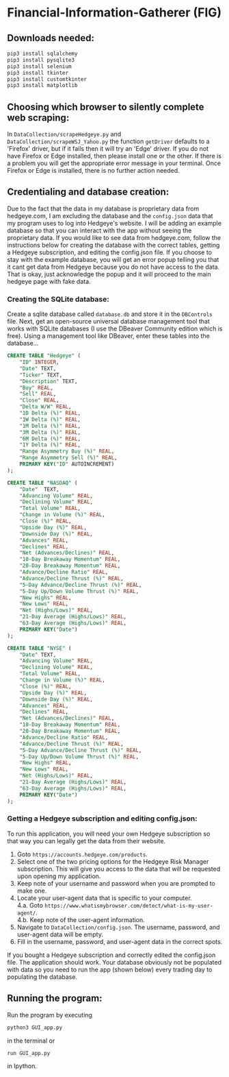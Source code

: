 # Financial-Information-Gatherer (FIG)

## Downloads needed:
```bash
pip3 install sqlalchemy  
pip3 install pysqlite3  
pip3 install selenium  
pip3 install tkinter
pip3 install customtkinter  
pip3 install matplotlib
```

## Choosing which browser to silently complete web scraping:
In `DataCollection/scrapeHedgeye.py` and `DataCollection/scrapeWSJ_Yahoo.py` the function `getDriver` defaults to a 'Firefox' driver, but if it fails then it will try an 'Edge' driver. If you do not have Firefox or Edge installed, then please install one or the other. If there is a problem you will get the appropriate error message in your terminal. Once Firefox or Edge is installed, there is no further action needed.

## Credentialing and database creation:
Due to the fact that the data in my database is proprietary data from hedgeye.com, I am excluding the database and the `config.json` data that my program uses to log into Hedgeye's website. I will be adding an example database so that you can interact with the app without seeing the proprietary data. If you would like to see data from hedgeye.com, follow the instructions below for creating the database with the correct tables, getting a Hedgeye subscription, and editing the config.json file. If you choose to stay with the example database, you will get an error popup telling you that it cant get data from Hedgeye because you do not have access to the data. That is okay, just acknowledge the popup and it will proceed to the main hedgeye page with fake data.

### Creating the SQLite database:
Create a sqlite database called `database.db` and store it in the `DBControls` file. Next, get an open-source universal database management tool that works with SQLite databases (I use the DBeaver Community edition which is free). Using a management tool like DBeaver, enter these tables into the database...
```sql
CREATE TABLE "Hedgeye" (
	"ID" INTEGER,
	"Date" TEXT,
	"Ticker" TEXT,
	"Description" TEXT,
	"Buy" REAL,
	"Sell" REAL,
	"Close" REAL,
	"Delta W/W" REAL,
	"1D Delta (%)" REAL,
	"1W Delta (%)" REAL,
	"1M Delta (%)" REAL,
	"3M Delta (%)" REAL,
	"6M Delta (%)" REAL,
	"1Y Delta (%)" REAL,
	"Range Asymmetry Buy (%)" REAL,
	"Range Asymmetry Sell (%)" REAL,
	PRIMARY KEY("ID" AUTOINCREMENT)
);

CREATE TABLE "NASDAQ" (
	"Date"	TEXT,
	"Advancing Volume" REAL,
	"Declining Volume" REAL,
	"Total Volume" REAL,
	"Change in Volume (%)" REAL,
	"Close (%)" REAL,
	"Upside Day (%)" REAL,
	"Downside Day (%)" REAL,
	"Advances" REAL,
	"Declines" REAL,
	"Net (Advances/Declines)" REAL,
	"10-Day Breakaway Momentum" REAL,
	"20-Day Breakaway Momentum" REAL,
	"Advance/Decline Ratio"	REAL,
	"Advance/Decline Thrust (%)" REAL,
	"5-Day Advance/Decline Thrust (%)" REAL,
	"5-Day Up/Down Volume Thrust (%)" REAL,
	"New Highs"	REAL,
	"New Lows" REAL,
	"Net (Highs/Lows)" REAL,
	"21-Day Average (Highs/Lows)" REAL,
	"63-Day Average (Highs/Lows)" REAL,
	PRIMARY KEY("Date")
);

CREATE TABLE "NYSE" (
	"Date" TEXT,
	"Advancing Volume" REAL,
	"Declining Volume" REAL,
	"Total Volume" REAL,
	"Change in Volume (%)" REAL,
	"Close (%)"	REAL,
	"Upside Day (%)" REAL,
	"Downside Day (%)" REAL,
	"Advances" REAL,
	"Declines" REAL,
	"Net (Advances/Declines)" REAL,
	"10-Day Breakaway Momentum" REAL,
	"20-Day Breakaway Momentum"	REAL,
	"Advance/Decline Ratio"	REAL,
	"Advance/Decline Thrust (%)" REAL,
	"5-Day Advance/Decline Thrust (%)" REAL,
	"5-Day Up/Down Volume Thrust (%)" REAL,
	"New Highs"	REAL,
	"New Lows" REAL,
	"Net (Highs/Lows)" REAL,
	"21-Day Average (Highs/Lows)" REAL,
	"63-Day Average (Highs/Lows)" REAL,
	PRIMARY KEY("Date")
);
```
### Getting a Hedgeye subscription and editing config.json:
To run this application, you will need your own Hedgeye subscription so that way you can legally get the data from their website.  
1. Goto `https://accounts.hedgeye.com/products`.  
2. Select one of the two pricing options for the Hedgeye Risk Manager subscription. This will give you access to the data that will be requested upon opening my application.  
3. Keep note of your username and password when you are prompted to make one.
4. Locate your user-agent data that is specific to your computer.   
4.a. Goto `https://www.whatismybrowser.com/detect/what-is-my-user-agent/`.  
4.b. Keep note of the user-agent information.
5. Navigate to `DataCollection/config.json`. The username, password, and user-agent data will be empty.
6. Fill in the username, password, and user-agent data in the correct spots.

If you bought a Hedgeye subscription and correctly edited the config.json file. The application should work. Your database obviously not be populated with data so you need to run the app (shown below) every trading day to populating the database.

## Running the program:
Run the program by executing
```bash
python3 GUI_app.py 
```
in the terminal or 
```bash
run GUI_app.py
```
in Ipython.